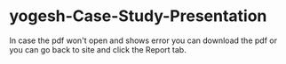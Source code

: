 # yogesh-Case-Study-Presentation
In case the pdf won't open and shows error you can download the pdf  or you can go back to site and click the Report tab.
